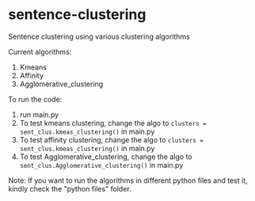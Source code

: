 # sentence-clustering

Sentence clustering using various clustering algorithms

Current algorithms:
   1. Kmeans
   2. Affinity
   3. Agglomerative_clustering
   
To run the code:
1. run main.py
2. To test kmeans clustering, change the algo to `clusters = sent_clus.kmeas_clustering()` in main.py
3. To test affinity clustering, change the algo to `clusters = sent_clus.kmeas_clustering()` in main.py
4. To test Agglomerative_clustering, change the algo to `sent_clus.Agglomerative_clustering()` in main.py

Note: If you want to run the algorithms in different python files and test it, kindly check the "python files" folder.